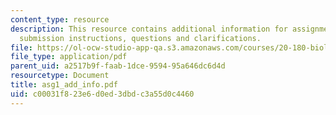 ```yaml
---
content_type: resource
description: This resource contains additional information for assignment 1 such as
  submission instructions, questions and clarifications.
file: https://ol-ocw-studio-app-qa.s3.amazonaws.com/courses/20-180-biological-engineering-programming-spring-2006/c00031f823e6d0ed3dbdc3a55d0c4460_asg1_add_info.pdf
file_type: application/pdf
parent_uid: a2517b9f-faab-1dce-9594-95a646dc6d4d
resourcetype: Document
title: asg1_add_info.pdf
uid: c00031f8-23e6-d0ed-3dbd-c3a55d0c4460
---
```

